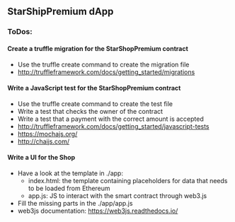 ## StarShipPremium dApp

### ToDos: 

#### Create a truffle migration for the StarShopPremium contract

* Use the truffle create command to create the migration file
* http://truffleframework.com/docs/getting_started/migrations


#### Write a JavaScript test for the StarShopPremium contract

* Use the truffle create command to create the test file
* Write a test that checks the owner of the contract
* Write a test that a payment with the correct amount is accepted
* http://truffleframework.com/docs/getting_started/javascript-tests
* https://mochajs.org/
* http://chaijs.com/


#### Write a UI for the Shop

* Have a look at the template in ./app: 
   - index.html: the template containing placeholders for data that needs to be loaded from Ethereum
   - app.js: JS to interact with the smart contract through web3.js
* Fill the missing parts in the ./app/app.js 
* web3js documentation: https://web3js.readthedocs.io/


